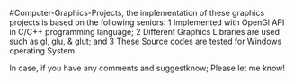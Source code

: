 #Computer-Graphics-Projects, the implementation of these graphics projects is based on the following seniors: 
1 Implemented with OpenGl API in C/C++ programming language;
2 Different Graphics Libraries are used such as gl, glu, & glut; and
3 These Source codes are tested for Windows operating System.

In case, if you have any comments and suggestknow; Please let me know!
